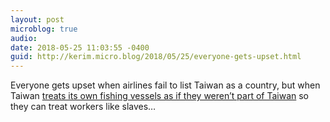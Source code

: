 ```yaml
---
layout: post
microblog: true
audio: 
date: 2018-05-25 11:03:55 -0400
guid: http://kerim.micro.blog/2018/05/25/everyone-gets-upset.html
---
```

Everyone gets upset when airlines fail to list Taiwan as a country, but when Taiwan [treats its own fishing vessels as if they weren’t part of Taiwan](https://international.thenewslens.com/article/96334) so they can treat workers like slaves…
